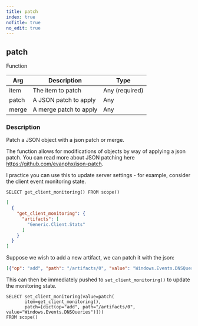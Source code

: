 ```yaml
---
title: patch
index: true
noTitle: true
no_edit: true
---
```




<div class="vql_item"></div>


## patch
<span class='vql_type pull-right page-header'>Function</span>



<div class="vqlargs"></div>

Arg | Description | Type
----|-------------|-----
item|The item to patch|Any (required)
patch|A JSON patch to apply|Any
merge|A merge patch to apply|Any

### Description

Patch a JSON object with a json patch or merge.

The function allows for modifications of objects by way of
applying a json patch. You can read more about JSON patching here
https://github.com/evanphx/json-patch.

I practice you can use this to update server settings - for
example, consider the client event monitoring state.

```vql
SELECT get_client_monitoring() FROM scope()
```

```json
[
  {
    "get_client_monitoring": {
      "artifacts": [
        "Generic.Client.Stats"
      ]
    }
  }
]
```

Suppose we wish to add a new artifact, we can patch it with the json:
```json
[{"op": "add", "path": "/artifacts/0", "value": "Windows.Events.DNSQueries"}]
```

This can then be immediately pushed to `set_client_monitoring()`
to update the monitoring state.

```vql
SELECT set_client_monitoring(value=patch(
       item=get_client_monitoring(),
       patch=[dict(op="add", path="/artifacts/0", value="Windows.Events.DNSQueries")]))
FROM scope()
```


